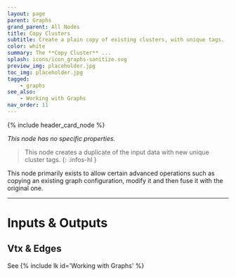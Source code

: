 ```yaml
---
layout: page
parent: Graphs
grand_parent: All Nodes
title: Copy Clusters
subtitle: Create a plain copy of existing clusters, with unique tags.
color: white
summary: The **Copy Cluster** ...
splash: icons/icon_graphs-sanitize.svg
preview_img: placeholder.jpg
toc_img: placeholder.jpg
tagged:
    - graphs
see_also:
    - Working with Graphs
nav_order: 11
---
```


{% include header_card_node %}

*This node has no specific properties.*

> This node creates a duplicate of the input data with new unique cluster tags.
{: .infos-hl }

This node primarily exists to allow certain advanced operations such as copying an existing graph configuration, modify it and then fuse it with the original one.  


---
# Inputs & Outputs
## Vtx & Edges
See {% include lk id='Working with Graphs' %}